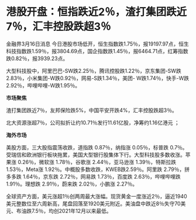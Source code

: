 # 港股开盘：恒指跌近2％，渣打集团跌近7％，汇丰控股跌超3％

金融界3月16日消息
今日港股市场低开，恒生指数跌1.75％，报19197.97点，恒生科技指数跌1.59％，报3804.69点，国企指数跌1.45％，报6464.71点，红筹指数跌0.82％，报3939.23点。

大型科技股中，阿里巴巴-SW跌2.25％，腾讯控股跌1.22％，京东集团-SW跌2.83％，小米集团-W跌0.92％，网易-S跌1.34％，美团-
W跌1.74％，快手-W跌2.92％，哔哩哔哩-W跌1.95％。

**市场聚焦**

渣打集团跌近7％，友邦保险跌5%，中国平安开跌4%，汇丰控股跌超3％。

北大资源涨超7％，公司拟折让约10.71％发行11.61亿股，净筹约1.16亿港元 ；

**海外市场**

美股方面，三大股指震荡收跌，道指跌 0.87％，纳指涨 0.05％，标普跌
0.7％。受瑞信和欧洲银行板块拖累，美国大型银行股集体下行。大型科技股多数收涨。苹果涨 0.26％，微软涨 1.78％，谷歌涨 2.44％，亚马逊涨
1.39％，特斯拉跌 1.53％，Meta涨 1.92％。中概股多数收跌，KWEB跌2.59％。阿里跌 2.79％，拼多多跌 1.64％，京东跌
2.72％，网易跌 1.73％，百度跌 2.63％，哔哩哔哩跌 1.91％。理想跌 2.91％，蔚来跌 2.02％，小鹏涨 2.27％。

全球资产方面，美元涨超1％创两周最大涨幅。现货黄金一度涨近2％，逼近1940美元整数位至六周新高，尾盘回落至1920美元附近。美油盘中跌近8％失守70美元、布油跌7.5％，均创2021年12月以来最低。

